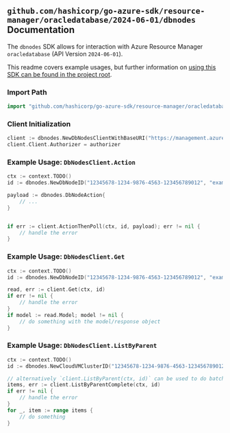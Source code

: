 
## `github.com/hashicorp/go-azure-sdk/resource-manager/oracledatabase/2024-06-01/dbnodes` Documentation

The `dbnodes` SDK allows for interaction with Azure Resource Manager `oracledatabase` (API Version `2024-06-01`).

This readme covers example usages, but further information on [using this SDK can be found in the project root](https://github.com/hashicorp/go-azure-sdk/tree/main/docs).

### Import Path

```go
import "github.com/hashicorp/go-azure-sdk/resource-manager/oracledatabase/2024-06-01/dbnodes"
```


### Client Initialization

```go
client := dbnodes.NewDbNodesClientWithBaseURI("https://management.azure.com")
client.Client.Authorizer = authorizer
```


### Example Usage: `DbNodesClient.Action`

```go
ctx := context.TODO()
id := dbnodes.NewDbNodeID("12345678-1234-9876-4563-123456789012", "example-resource-group", "cloudVmClusterName", "dbNodeName")

payload := dbnodes.DbNodeAction{
	// ...
}


if err := client.ActionThenPoll(ctx, id, payload); err != nil {
	// handle the error
}
```


### Example Usage: `DbNodesClient.Get`

```go
ctx := context.TODO()
id := dbnodes.NewDbNodeID("12345678-1234-9876-4563-123456789012", "example-resource-group", "cloudVmClusterName", "dbNodeName")

read, err := client.Get(ctx, id)
if err != nil {
	// handle the error
}
if model := read.Model; model != nil {
	// do something with the model/response object
}
```


### Example Usage: `DbNodesClient.ListByParent`

```go
ctx := context.TODO()
id := dbnodes.NewCloudVMClusterID("12345678-1234-9876-4563-123456789012", "example-resource-group", "cloudVmClusterName")

// alternatively `client.ListByParent(ctx, id)` can be used to do batched pagination
items, err := client.ListByParentComplete(ctx, id)
if err != nil {
	// handle the error
}
for _, item := range items {
	// do something
}
```
